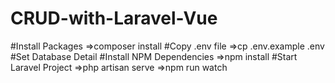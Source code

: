 # CRUD-with-Laravel-Vue

#Install Packages
=>composer install
#Copy .env file
=>cp .env.example .env
#Set Database Detail
#Install NPM Dependencies
=>npm install
#Start Laravel Project
=>php artisan serve
=>npm run watch
